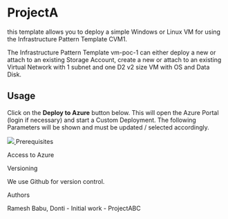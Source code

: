# ProjectA
this template allows you to deploy a simple Windows or Linux VM for using the Infrastructure Pattern Template CVM1.

The Infrastructure Pattern Template vm-poc-1 can either deploy a new or attach to an existing Storage Account, create a new or attach to an existing Virtual Network with 1 subnet and one D2 v2 size VM with OS and Data Disk.

## Usage

Click on the **Deploy to Azure** button below. This will open the Azure Portal (login if necessary) and start a Custom Deployment. The following Parameters will be shown and must be updated / selected accordingly. 

<a href="https://portal.azure.com/#create/Microsoft.Template/uri/https%3A%2F%2Fraw.githubusercontent.com%2Fdrameshdba%2FProjectA%2Fmaster%2Fazuredeploy.json" target="_blank">
    <img src="http://azuredeploy.net/deploybutton.png"/>
</a>
Prerequisites

Access to Azure

Versioning

We use Github for version control.

Authors

Ramesh Babu, Donti - Initial work - ProjectABC
